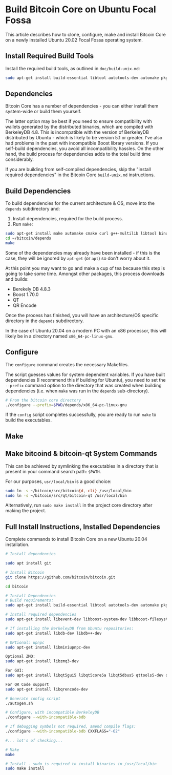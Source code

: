# Build Bitcoin Core on Ubuntu Focal Fossa

This article describes how to clone, configure, make and install Bitcoin Core on a newly installed Ubuntu 20.02 Focal Fossa operating system.

Install Required Build Tools
----------------------------

Install the required build tools, as outlined in `doc/build-unix.md`:

```bash
sudo apt-get install build-essential libtool autotools-dev automake pkg-config bsdmainutils python3
```

Dependencies
------------
Bitcoin Core has a number of dependencies - you can either install them system-wide or build them yourself. 

The latter option may be best if you need to ensure compatibility with wallets generated by the distributed binaries, which are compiled with BerkeleyDB 4.8. This is incompatible with the version of BerkeleyDB distributed by Ubuntu - which is likely to be version 5.1 or greater. I've also had problems in the past with incompatible Boost library versions. If you self-build dependencies, you avoid all incompatibility hassles. On the other hand, the build process for dependencies adds to the total build time considerably.

If you are building from self-compiled dependencies, skip the "install required dependencies" in the Bitcoin Core `build-unix.md` instructions.

Build Dependencies
-----------------
To build dependencies for the current architecture & OS, move into the `depends` subdirectory and:

1. Install dependencies, required for the build process.
2. Run `make`:

```bash
sudo apt-get install make automake cmake curl g++-multilib libtool binutils-gold bsdmainutils pkg-config python3 patch
cd ~/bitcoin/depends
make
```

Some of the dependencies may already have been installed - if this is the case, they will be ignored by `apt-get` (or `apt`) so don't worry about it.

At this point you may want to go and make a cup of tea because this step is going to take some time. Amongst other packages, this process downloads and builds:

* Berekely DB 4.8.3
* Boost 1.70.0
* QT
* QR Encode

Once the process has finished, you will have an architecture/OS specific directory in the `depends` subdirectory.

In the case of Ubuntu 20.04 on a modern PC with an x86 processor, this will likely be in a directory named `x86_64-pc-linux-gnu`.

Configure
---------
The `configure` command creates the necessary Makefiles.

The script guesses values for system dependent variables. If you have built dependencies (I recommend this if building for Ubuntu), you need to set the `--prefix` command option to the directory that was created when building dependencies (i.e. when `make` was run in the `depends` sub-directory).

```bash
# From the bitcoin core directory
./configure --prefix=$PWD/depends/x86_64-pc-linux-gnu
```
If the `config` script completes successfully, you are ready to run `make` to build the executables.

Make
----


Make bitcoind & bitcoin-qt System Commands
------------------------------------------
This can be achieved by symlinking the executables in a directory that is present in your command search path: `$PATH`.

For our purposes, `usr/local/bin` is a good choice:

```bash
sudo ln -s ~/bitcoin/src/bitcoin{d,-cli} /usr/local/bin
sudo ln -s ~/bitcoin/src/qt/bitcoin-qt /usr/local/bin
```
Alternatively, run `sudo make install` in the project core directory after making the project.


Full Install Instructions, Installed Dependencies
-------------------------------------------------

Complete commands to install Bitcoin Core on a new Ubuntu 20.04 installation.

```bash
# Install dependencies

sudo apt install git

# Install Bitcoin
git clone https://github.com/bitcoin/bitcoin.git

cd bitcoin

# Install Dependencies
# Build requirements:
sudo apt-get install build-essential libtool autotools-dev automake pkg-config bsdmainutils python3

# Install required dependencies
sudo apt-get install libevent-dev libboost-system-dev libboost-filesystem-dev libboost-test-dev libboost-thread-dev

# If installing the BerkeleyDB from Ubuntu repositories:
sudo apt-get install libdb-dev libdb++-dev

# OPtional: upnpc
sudo apt-get install libminiupnpc-dev

Optional ZMQ:
sudo apt-get install libzmq3-dev

For GUI:
sudo apt-get install libqt5gui5 libqt5core5a libqt5dbus5 qttools5-dev qttools5-dev-tools

For QR Code support
sudo apt-get install libqrencode-dev

# Generate config script
./autogen.sh

# Configure, with incompatible BerkeleyDB
./configure --with-incompatible-bdb

# If debugging symbols not required, amend compile flags:
./configure --with-incompatible-bdb CXXFLAGS="-O2"

#... lot's of checking...

# Make
make

# Install - sudo is required to install binaries in /usr/local/bin
sudo make install 
```
